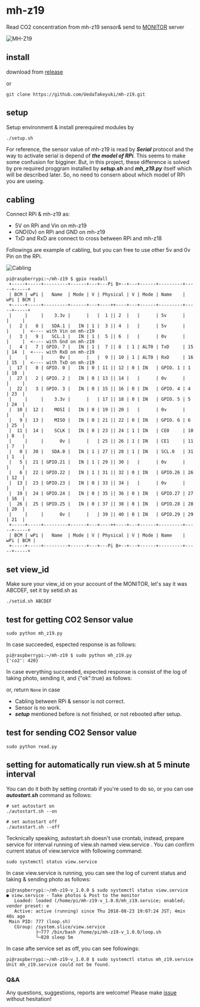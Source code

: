 # mh-z19
Read CO2 concentration from mh-z19 sensor&amp; send to [MONITOR](https://monitor.uedasoft.com) server

![MH-Z19](https://camo.qiitausercontent.com/a270df1162ed5c3bf9968b24064b91eed0dfcc11/68747470733a2f2f71696974612d696d6167652d73746f72652e73332e616d617a6f6e6177732e636f6d2f302f34363534342f31353739663964622d306634302d373665382d303566332d3939336132346334376431382e706e67)

## install
download from [release](https://github.com/UedaTakeyuki/mh-z19/releases)

or 

```
git clone https://github.com/UedaTakeyuki/mh-z19.git
```

## setup
Setup environment & install prerequired modules by

```
./setup.sh 
```

For reference, the sensor value of mh-z19 is read by ***Serial*** protocol and the way to activate serial is depend of ***the model of RPi***. This seems to make some confusion for bigginer. But, in this project, these difference is solved by pre required proggram installed by ***setup.sh*** and ***mh_z19.py*** itself which will be described later. So, no need to consern about which model of RPi you are useing.

## cabling
Connect RPi & mh-z19 as:

- 5V on RPi and Vin on mh-z19
- GND(0v) on RPi and GND on mh-z19
- TxD and RxD are connect to cross between RPi and mh-z18 

Followings are example of cabling, but you can free to use other 5v and 0v Pin on the RPi. 

![Cabling](https://camo.qiitausercontent.com/112ad5fe41c82a16671d2882070384109c8860cc/68747470733a2f2f71696974612d696d6167652d73746f72652e73332e616d617a6f6e6177732e636f6d2f302f34363534342f30383238333031342d363864322d633364652d313634342d3763386439623762363266642e6a706567)

```
pi@raspberrypi:~/mh-z19 $ gpio readall
 +-----+-----+---------+------+---+---Pi B+--+---+------+---------+-----+-----+
 | BCM | wPi |   Name  | Mode | V | Physical | V | Mode | Name    | wPi | BCM |
 +-----+-----+---------+------+---+----++----+---+------+---------+-----+-----+
 |     |     |    3.3v |      |   |  1 || 2  |   |      | 5v      |     |     |
 |   2 |   8 |   SDA.1 |   IN | 1 |  3 || 4  |   |      | 5v      |     |     |  <---- with Vin on mh-z19
 |   3 |   9 |   SCL.1 |   IN | 1 |  5 || 6  |   |      | 0v      |     |     |  <---- with Gnd on mh-z19
 |   4 |   7 | GPIO. 7 |   IN | 1 |  7 || 8  | 1 | ALT0 | TxD     | 15  | 14  |  <---- with RxD on mh-z19
 |     |     |      0v |      |   |  9 || 10 | 1 | ALT0 | RxD     | 16  | 15  |  <---- with TxD on mh-z19
 |  17 |   0 | GPIO. 0 |   IN | 0 | 11 || 12 | 0 | IN   | GPIO. 1 | 1   | 18  |
 |  27 |   2 | GPIO. 2 |   IN | 0 | 13 || 14 |   |      | 0v      |     |     |
 |  22 |   3 | GPIO. 3 |   IN | 0 | 15 || 16 | 0 | IN   | GPIO. 4 | 4   | 23  |
 |     |     |    3.3v |      |   | 17 || 18 | 0 | IN   | GPIO. 5 | 5   | 24  |
 |  10 |  12 |    MOSI |   IN | 0 | 19 || 20 |   |      | 0v      |     |     |
 |   9 |  13 |    MISO |   IN | 0 | 21 || 22 | 0 | IN   | GPIO. 6 | 6   | 25  |
 |  11 |  14 |    SCLK |   IN | 0 | 23 || 24 | 1 | IN   | CE0     | 10  | 8   |
 |     |     |      0v |      |   | 25 || 26 | 1 | IN   | CE1     | 11  | 7   |
 |   0 |  30 |   SDA.0 |   IN | 1 | 27 || 28 | 1 | IN   | SCL.0   | 31  | 1   |
 |   5 |  21 | GPIO.21 |   IN | 1 | 29 || 30 |   |      | 0v      |     |     |
 |   6 |  22 | GPIO.22 |   IN | 1 | 31 || 32 | 0 | IN   | GPIO.26 | 26  | 12  |
 |  13 |  23 | GPIO.23 |   IN | 0 | 33 || 34 |   |      | 0v      |     |     |
 |  19 |  24 | GPIO.24 |   IN | 0 | 35 || 36 | 0 | IN   | GPIO.27 | 27  | 16  |
 |  26 |  25 | GPIO.25 |   IN | 0 | 37 || 38 | 0 | IN   | GPIO.28 | 28  | 20  |
 |     |     |      0v |      |   | 39 || 40 | 0 | IN   | GPIO.29 | 29  | 21  |
 +-----+-----+---------+------+---+----++----+---+------+---------+-----+-----+
 | BCM | wPi |   Name  | Mode | V | Physical | V | Mode | Name    | wPi | BCM |
 +-----+-----+---------+------+---+---Pi B+--+---+------+---------+-----+-----+
```

## set view_id
Make sure your view_id on your account of the MONITOR, let's say it was ABCDEF, set it by setid.sh as

```
./setid.sh ABCDEF
```

## test for getting CO2 Sensor value

```
sudo python mh_z19.py
```

In case succeeded, espected response is as follows:

```
pi@raspberrypi:~/mh-z19 $ sudo python mh_z19.py
{'co2': 420}
```

In case everything succeeded, expected response is consist of the log of taking photo, sending it, and {"ok":true} as follows:

or, return ```None``` in case 
- Cabling between RPi & sensor is not correct.
- Sensor is no work.
- ***setup*** mentioned before is not finished, or not rebooted after setup.

## test for sending CO2 Sensor value

```
sudo python read.py
```
## setting for automatically run view.sh at 5 minute interval

You can do it both by setting crontab if you're used to do so, or you can use ***autostart.sh*** command as follows:

```
# set autostart on
./autostart.sh --on

# set autostart off
./autostart.sh --off
```

Tecknically speaking, autostart.sh doesn't use crontab, instead, prepare service for interval running of view.sh named view.service .
You can confirm current status of view.service with following command:

```
sudo systemctl status view.service
```

In case view.service is running, you can see the log of current status and taking & sending photo as follows:
```
pi@raspberrypi:~/mh-z19-v_1.0.0 $ sudo systemctl status view.service 
● view.service - Take photos & Post to the monitor
   Loaded: loaded (/home/pi/mh-z19-v_1.0.0/mh_z19.service; enabled; vendor preset: e
   Active: active (running) since Thu 2018-08-23 19:07:24 JST; 4min 40s ago
 Main PID: 777 (loop.sh)
   CGroup: /system.slice/view.service
           ├─777 /bin/bash /home/pi/mh-z19-v_1.0.0/loop.sh
           └─820 sleep 5m
```

In case afte service set as off, you can see followings:
```
pi@raspberrypi:~/mh-z19-v_1.0.0 $ sudo systemctl status mh_z19.service 
Unit mh_z19.service could not be found.
```

### Q&A
Any questions, suggestions, reports are welcome! Please make [issue](https://github.com/UedaTakeyuki/mh-z19/issues) without hesitation! 
